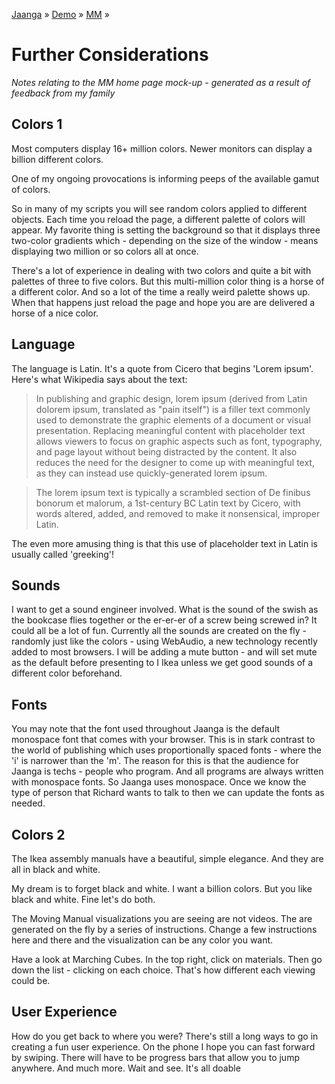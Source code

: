 ﻿
[Jaanga]( http://jaanga.github.io ) » [Demo]( http://jaanga.github.io/demo/  ) »  [MM]( http://jaanga.github.io/demo/mm/readme-reader.html  ) »

Further Considerations
===

_Notes relating to the MM home page mock-up - generated as a result of feedback from my family_


## Colors 1
Most computers display 16+ million colors. Newer monitors can display a billion different colors.

One of my ongoing provocations is informing peeps of the available gamut of colors.

So in many of my scripts you will see random colors applied to different objects. Each time you reload the page, a different palette of colors will appear. My favorite thing is setting the background so that it displays three two-color gradients which - depending on the size of the window - means displaying two million or so colors all at once.  

There's a lot of experience in dealing with two colors and quite a bit with palettes of three to five colors. But this multi-million color thing is a horse of a different color. And so a lot of the time a really weird palette shows up. When that happens just reload the page and hope you are are delivered a horse of a nice color.

## Language
The language is Latin. It's a quote from Cicero that begins 'Lorem ipsum'. Here's what Wikipedia says about the text:

> In publishing and graphic design, lorem ipsum (derived from Latin dolorem ipsum, translated as "pain itself") is a filler text commonly used to demonstrate the graphic elements of a document or visual presentation. Replacing meaningful content with placeholder text allows viewers to focus on graphic aspects such as font, typography, and page layout without being distracted by the content. It also reduces the need for the designer to come up with meaningful text, as they can instead use quickly-generated lorem ipsum.

> The lorem ipsum text is typically a scrambled section of De finibus bonorum et malorum, a 1st-century BC Latin text by Cicero, with words altered, added, and removed to make it nonsensical, improper Latin.

The even more amusing thing is that this use of placeholder text in Latin is usually called 'greeking'!

## Sounds
I want to get a sound engineer involved. What is the sound of the swish as the bookcase flies together or the er-er-er of a screw being screwed in? It could all be a lot of fun. Currently all the sounds are created on the fly - randomly just like the colors - using WebAudio, a new technology recently added to most browsers. I will be adding a mute button - and will set mute as the default before presenting to I Ikea unless we get good sounds of a different color beforehand.

## Fonts
You may note that the font used throughout Jaanga is the default monospace font that comes with your browser. This is in stark contrast to the world of publishing which uses proportionally spaced fonts - where the 'i' is narrower than the 'm'. The reason for this is that the audience for Jaanga is techs - people who program. And all programs are always written with monospace fonts. So Jaanga uses monospace. Once we know the type of person that Richard wants to talk to then we can update the fonts as needed.

## Colors 2
The Ikea assembly manuals have a beautiful, simple elegance. And they are all in black and white.

My dream is to forget black and white. I want a billion colors. But you like black and white. Fine let's do both. 

The Moving Manual visualizations you are seeing are not videos. The are generated on the fly by a series of instructions. Change a few instructions here and there and the visualization can be any color you want.

Have a look at Marching Cubes. In the top right, click on materials. Then go down the list - clicking on each choice. That's how different each viewing could be.

## User Experience
How do you get back to where you were? There's still a long ways to go in creating a fun user experience. On the phone I hope you can fast forward by swiping. There will have to be progress bars that allow you to jump anywhere. And much more. Wait and see. It's all doable
